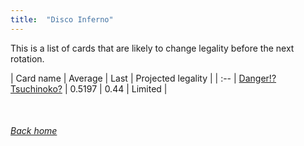 ```yaml
---
title:  "Disco Inferno"
---
```


This is a list of cards that are likely to change legality before the next rotation.

| Card name | Average | Last | Projected legality |
| :-- |
[Danger!? Tsuchinoko?](https://db.ygoprodeck.com/card/?search=Danger!?%20Tsuchinoko?) | 0.5197 | 0.44 | Limited |

<br>

###### [Back home](index)